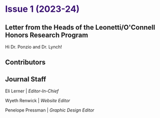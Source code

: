 # <font color=#3B1072> Issue 1 (2023-24) </font>

## Letter from the Heads of the Leonetti/O'Connell Honors Research Program

Hi Dr. Ponzio and Dr. Lynch!

## Contributors

## Journal Staff

Eli Lerner | *Editor-In-Chief*

Wyeth Renwick | *Website Editor*

Penelope Pressman | *Graphic Design Editor*

